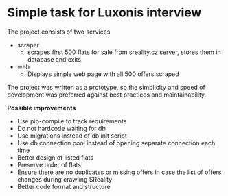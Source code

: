 # Simple task for Luxonis interview

The project consists of two services
* scraper 
  * scrapes first 500 flats for sale from sreality.cz server, stores them in database and exits
* web
  * Displays simple web page with all 500 offers scraped

The project was written as a prototype, so the simplicity and speed of development was preferred against best practices and maintainability.

**Possible improvements**
 * Use pip-compile to track requirements
 * Do not hardcode waiting for db
 * Use migrations instead of db init script
 * Use db connection pool instead of opening separate connection each time
 * Better design of listed flats
 * Preserve order of flats
 * Ensure there are no duplicates or missing offers in case the list of offers changes during crawling SReality
 * Better code format and structure
